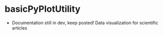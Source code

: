 # basicPyPlotUtility
- Documentation still in dev, keep posted!
Data visualization for scientific articles
